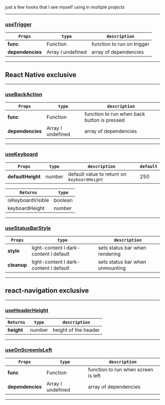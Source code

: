 just a few hooks that I see myself using in multiple projects

---

### [useTrigger](https://gist.github.com/itispx/235dcde8f4af197ef3b3ee279b3d34a5)

| `Props`          | `type`            | `description`              |
| ---------------- | ----------------- | -------------------------- |
| **func**         | Function          | function to run on trigger |
| **dependencies** | Array I undefined | array of dependencies      |

---

## React Native exclusive

---

### [useBackAction](https://gist.github.com/itispx/3da47bdc8d3a775af9fc3a494638befb)

| `Props`          | `type`            | `description`                               |
| ---------------- | ----------------- | ------------------------------------------- |
| **func**         | Function          | function to run when back button is pressed |
| **dependencies** | Array I undefined | array of dependencies                       |

---

### [useKeyboard](https://gist.github.com/itispx/7cc2d7a8d73d2bf35ff848381e512688)

| `Props`           | `type` | `description`                               | `default` |
| ----------------- | ------ | ------------------------------------------- | --------- |
| **defaultHeight** | number | default value to return on `keyboardHeight` | 250       |

| `Returns`         | `type`  |
| ----------------- | ------- |
| isKeyboardVisible | boolean |
| keyboardHeight    | number  |

---

### [useStatusBarStyle](https://gist.github.com/itispx/2f4c0e120dfc494e89618445933f9536)

| `Props`     | `type`                                 | `description`                   |
| ----------- | -------------------------------------- | ------------------------------- |
| **style**   | light-content I dark-content I default | sets status bar when rendering  |
| **cleanup** | light-content I dark-content I default | sets status bar when unmounting |

---

## react-navigation exclusive

---

### [useHeaderHeight](https://gist.github.com/itispx/37e3cc2df0ffdb2835e774c1f51992d7)

| `Returns`  | `type` | `description`        |
| ---------- | ------ | -------------------- |
| **height** | number | height of the header |

---

### [useOnScreenIsLeft](https://gist.github.com/itispx/a89b3602a098cad8a294d252d99a44cc)

| `Props`          | `type`            | `description`                       |
| ---------------- | ----------------- | ----------------------------------- |
| **func**         | Function          | function to run when screen is left |
| **dependencies** | Array I undefined | array of dependencies               |

---
